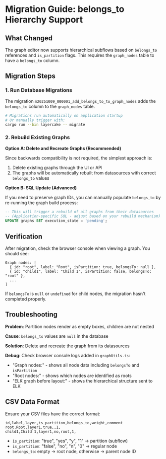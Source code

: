 # Migration Guide: belongs_to Hierarchy Support

## What Changed

The graph editor now supports hierarchical subflows based on `belongs_to` references and `is_partition` flags. This requires the `graph_nodes` table to have a `belongs_to` column.

## Migration Steps

### 1. Run Database Migrations

The migration `m20251009_000001_add_belongs_to_to_graph_nodes` adds the `belongs_to` column to the `graph_nodes` table.

```bash
# Migrations run automatically on application startup
# Or manually trigger with:
cargo run --bin layercake -- migrate
```

### 2. Rebuild Existing Graphs

**Option A: Delete and Recreate Graphs (Recommended)**

Since backwards compatibility is not required, the simplest approach is:

1. Delete existing graphs through the UI or API
2. The graphs will be automatically rebuilt from datasources with correct `belongs_to` values

**Option B: SQL Update (Advanced)**

If you need to preserve graph IDs, you can manually populate `belongs_to` by re-running the graph build process:

```sql
-- This will trigger a rebuild of all graphs from their datasources
-- (Application-specific SQL - adjust based on your rebuild mechanism)
UPDATE graphs SET execution_state = 'pending';
```

## Verification

After migration, check the browser console when viewing a graph. You should see:

```
Graph nodes: [
  { id: "root", label: "Root", isPartition: true, belongsTo: null },
  { id: "child1", label: "Child 1", isPartition: false, belongsTo: "root" },
  ...
]
```

If `belongsTo` is `null` or `undefined` for child nodes, the migration hasn't completed properly.

## Troubleshooting

**Problem**: Partition nodes render as empty boxes, children are not nested

**Cause**: `belongs_to` values are `null` in the database

**Solution**: Delete and recreate the graph from its datasources

**Debug**: Check browser console logs added in `graphUtils.ts`:
- "Graph nodes:" - shows all node data including `belongsTo` and `isPartition`
- "Root nodes:" - shows which nodes are identified as roots
- "ELK graph before layout:" - shows the hierarchical structure sent to ELK

## CSV Data Format

Ensure your CSV files have the correct format:

```csv
id,label,layer,is_partition,belongs_to,weight,comment
root,Root,layer1,true,,1,
child1,Child 1,layer1,no,root,1,
```

- `is_partition`: "true", "yes", "y", "1" → partition (subflow)
- `is_partition`: "false", "no", "n", "0" → regular node
- `belongs_to`: empty → root node, otherwise → parent node ID
